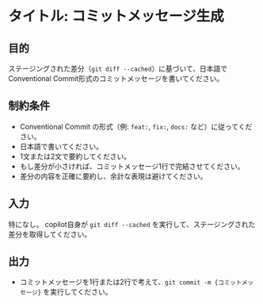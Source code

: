 # タイトル: コミットメッセージ生成

## 目的

ステージングされた差分（`git diff --cached`）に基づいて、日本語でConventional Commit形式のコミットメッセージを書いてください。


## 制約条件

- Conventional Commit の形式（例: `feat:`, `fix:`, `docs:` など）に従ってください。
- 日本語で書いてください。
- 1文または2文で要約してください。
- もし差分が小さければ、コミットメッセージ1行で完結させてください。
- 差分の内容を正確に要約し、余計な表現は避けてください。

## 入力

特になし。
copilot自身が `git diff --cached` を実行して、ステージングされた差分を取得してください。

## 出力

- コミットメッセージを1行または2行で考えて、`git commit -m {コミットメッセージ}` を実行してください。
